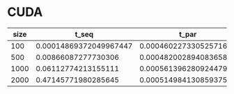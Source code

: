 # CUDA
|size|t_seq|t_par|acc|
|----|--|--|---|
| 100 | 0.00014869372049967447 | 0.00046022733052571613 | 0.3230875496460024 |
| 500 | 0.00866087277730306 | 0.00048200289408365887 | 17.968507831821928 |
| 1000 | 0.06112774213155111 | 0.0005613962809244791 | 108.88519252548132 |
|2000|0.47145771980285645|0.000514984130859375|915.4800925925925|

